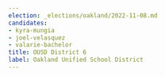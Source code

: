 ```yaml
---
election: _elections/oakland/2022-11-08.md
candidates:
- kyra-mungia
- joel-velasquez
- valarie-bachelor
title: OUSD District 6
label: Oakland Unified School District
---
```

